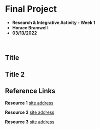 # Final Project

- **Research & Integrative Activity - Week 1**
- **Horace Bramwell**
- **03/13/2022**

<br>

## Title

## Title 2

## Reference Links

**Resource 1**
[site address](https://website.com)

**Resource 2**
[site address](https://website.com)

**Resource 3**
[site address](https://website.com)